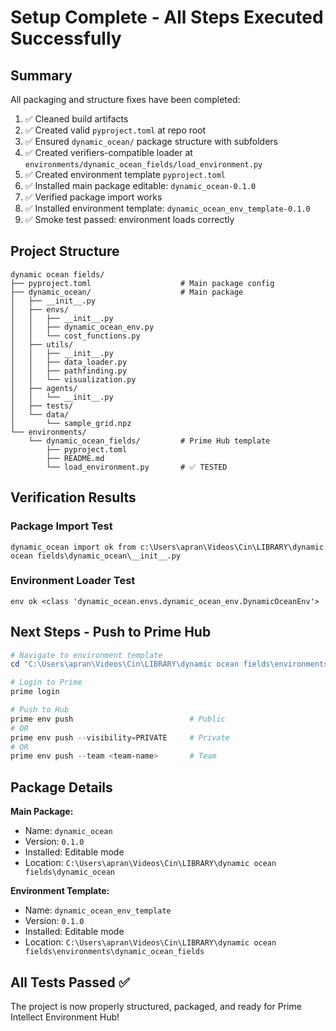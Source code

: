 # Setup Complete - All Steps Executed Successfully

## Summary

All packaging and structure fixes have been completed:

1. ✅ Cleaned build artifacts
2. ✅ Created valid `pyproject.toml` at repo root
3. ✅ Ensured `dynamic_ocean/` package structure with subfolders
4. ✅ Created verifiers-compatible loader at `environments/dynamic_ocean_fields/load_environment.py`
5. ✅ Created environment template `pyproject.toml`
6. ✅ Installed main package editable: `dynamic_ocean-0.1.0`
7. ✅ Verified package import works
8. ✅ Installed environment template: `dynamic_ocean_env_template-0.1.0`
9. ✅ Smoke test passed: environment loads correctly

## Project Structure

```
dynamic ocean fields/
├── pyproject.toml                    # Main package config
├── dynamic_ocean/                    # Main package
│   ├── __init__.py
│   ├── envs/
│   │   ├── __init__.py
│   │   ├── dynamic_ocean_env.py
│   │   └── cost_functions.py
│   ├── utils/
│   │   ├── __init__.py
│   │   ├── data_loader.py
│   │   ├── pathfinding.py
│   │   └── visualization.py
│   ├── agents/
│   │   └── __init__.py
│   ├── tests/
│   └── data/
│       └── sample_grid.npz
└── environments/
    └── dynamic_ocean_fields/         # Prime Hub template
        ├── pyproject.toml
        ├── README.md
        └── load_environment.py       # ✅ TESTED

```

## Verification Results

### Package Import Test
```
dynamic_ocean import ok from c:\Users\apran\Videos\Cin\LIBRARY\dynamic ocean fields\dynamic_ocean\__init__.py
```

### Environment Loader Test
```
env ok <class 'dynamic_ocean.envs.dynamic_ocean_env.DynamicOceanEnv'>
```

## Next Steps - Push to Prime Hub

```powershell
# Navigate to environment template
cd "C:\Users\apran\Videos\Cin\LIBRARY\dynamic ocean fields\environments\dynamic_ocean_fields"

# Login to Prime
prime login

# Push to Hub
prime env push                          # Public
# OR
prime env push --visibility=PRIVATE     # Private
# OR
prime env push --team <team-name>       # Team
```

## Package Details

**Main Package:**
- Name: `dynamic_ocean`
- Version: `0.1.0`
- Installed: Editable mode
- Location: `C:\Users\apran\Videos\Cin\LIBRARY\dynamic ocean fields\dynamic_ocean`

**Environment Template:**
- Name: `dynamic_ocean_env_template`
- Version: `0.1.0`
- Installed: Editable mode
- Location: `C:\Users\apran\Videos\Cin\LIBRARY\dynamic ocean fields\environments\dynamic_ocean_fields`

## All Tests Passed ✅

The project is now properly structured, packaged, and ready for Prime Intellect Environment Hub!
